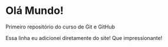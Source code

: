 # Olá Mundo!
Primeiro repositório  do curso de Git e GitHub


Essa linha eu adicionei diretamente do site! Que impressionante!
